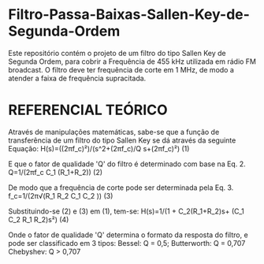 # Filtro-Passa-Baixas-Sallen-Key-de-Segunda-Ordem
Este repositório contém o projeto de um filtro do tipo Sallen Key de Segunda Ordem, para cobrir a Frequência de 455 kHz utilizada em rádio FM broadcast.
O filtro deve ter frequência de corte em 1 MHz, de modo a atender a faixa de frequência supracitada.

# REFERENCIAL TEÓRICO
Através de manipulações matemáticas, sabe-se que a função de transferência de um filtro do tipo Sallen Key se dá através da seguinte Equação:
H(s)=((2πf_c)²)/(s^2+(2πf_c)/Q s+(2πf_c)²)      (1)

E que o fator de qualidade 'Q' do filtro é determinado com base na Eq. 2. 
Q=1/(2πf_c C_1 (R_1+R_2))       (2)

De modo que a frequência de corte pode ser determinada pela Eq. 3.
f_c=1/(2π√(R_1 R_2 C_1 C_2 ))       (3)

Substituindo-se (2) e (3) em (1), tem-se:
H(s)=1/(1 + C_2(R_1+R_2)s+ (C_1 C_2 R_1 R_2)s²)     (4)

Onde o fator de qualidade 'Q' determina o formato da resposta do filtro, e pode ser classificado em 3 tipos:
  Bessel: Q = 0,5;
  Butterworth: Q = 0,707
  Chebyshev: Q > 0,707
